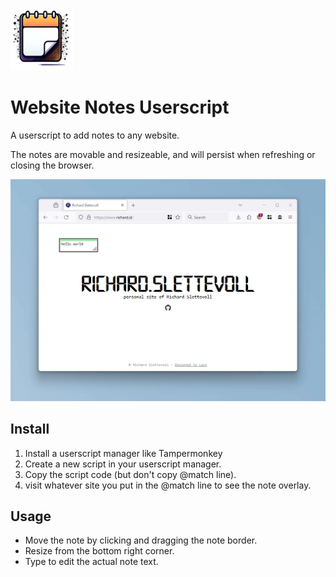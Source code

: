 <p>
    <img alt="logo" src="https://raw.githubusercontent.com/Richardsl/Website-Notes-Userscript/main/readme_files/logo.png" width="100" height="100">
</p>

# Website Notes Userscript

A userscript to add notes to any website.

The notes are movable and resizeable, and will persist when refreshing or closing the browser.

<p>
    <picture>
      <source srcset="https://raw.githubusercontent.com/Richardsl/Website-Notes-Userscript/main/readme_files/showcase1.gif?raw=true">
      <img alt="gif showcasing the user interface of the application" src="https://raw.githubusercontent.com/Richardsl/Website-Notes-Userscript/main/readme_files/showcase1.gif">
    </picture>
</p>

## Install

1. Install a userscript manager like Tampermonkey
2. Create a new script in your userscript manager.
3. Copy the script code (but don't copy @match line).
4. visit whatever site you put in the @match line to see the note overlay.

## Usage

- Move the note by clicking and dragging the note border.
- Resize from the bottom right corner.
- Type to edit the actual note text.
